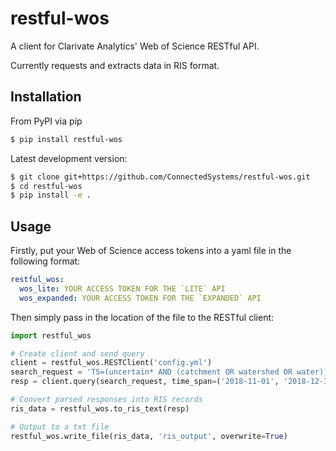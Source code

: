 # restful-wos

A client for Clarivate Analytics' Web of Science RESTful API.

Currently requests and extracts data in RIS format.


## Installation

From PyPI via pip

```bash
$ pip install restful-wos
```


Latest development version:

```bash
$ git clone git+https://github.com/ConnectedSystems/restful-wos.git
$ cd restful-wos
$ pip install -e .
```

## Usage

Firstly, put your Web of Science access tokens into a yaml file in the following format:

```yaml
restful_wos:
  wos_lite: YOUR ACCESS TOKEN FOR THE `LITE` API
  wos_expanded: YOUR ACCESS TOKEN FOR THE `EXPANDED` API
```

Then simply pass in the location of the file to the RESTful client:

```python
import restful_wos

# Create client and send query
client = restful_wos.RESTClient('config.yml')
search_request = 'TS=(uncertain* AND (catchment OR watershed OR water))'
resp = client.query(search_request, time_span=('2018-11-01', '2018-12-31'))

# Convert parsed responses into RIS records
ris_data = restful_wos.to_ris_text(resp)

# Output to a txt file
restful_wos.write_file(ris_data, 'ris_output', overwrite=True)
```

